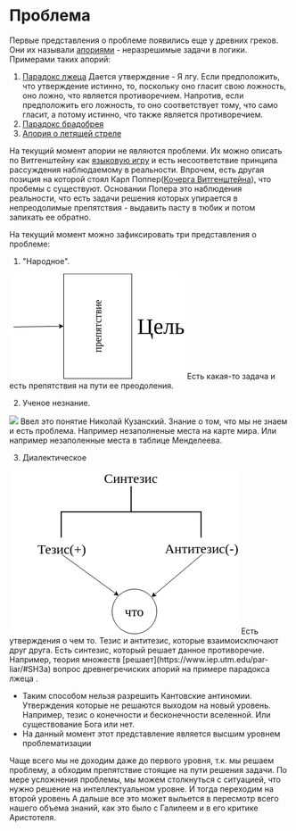 # Проблема

Первые представления о проблеме появились еще у древних греков. Они их называли [апориями](https://ru.wikipedia.org/wiki/Апория) - неразрешимые задачи в логики.
Примерами таких апорий:
1) [Парадокс лжеца](https://ru.wikipedia.org/wiki/Парадокс_лжеца)
Дается утверждение - Я лгу. 
Если предположить, что утверждение истинно, то, поскольку оно гласит свою ложность, оно ложно, что является противоречием.
Напротив, если предположить его ложность, то оно соответствует тому, что само гласит, а потому истинно, что также является противоречием. 
2) [Парадокс брадобрея](https://ru.wikipedia.org/wiki/Парадокс_Рассела#Парадокс_брадобрея)
3) [Апория о летящей стреле](https://ru.wikipedia.org/wiki/Стрела_Зенона)

На текущий момент апории не являются проблеми. Их можно описать по Витгенштейну как [языковую 
игру](https://ru.wikipedia.org/wiki/Языковая_игра) и есть несоответствие принципа рассуждения наблюдаемому в реальности. 
Впрочем, есть другая позиция на которой стоял Карл Поппер([Кочерга Витгенштейна](https://thequestion.ru/questions/95749/chto_takoe_kocherga_vitgenshteina_i_ona_63b74114)), 
что пробемы с существуют. Основании Попера это наблюдения реальности, что есть задачи решения которых упирается в непреодолимые препятствия - выдавить пасту в тюбик и потом запихать ее обратно.

На текущий момент можно зафиксировать три представления о проблеме:

1. "Народное".
<img src="https://raw.githubusercontent.com/alg3rd/philosophy/master/diagram.png"/>
Есть какая-то задача и есть препятствия на пути ее преодоления. 

2. Ученое незнание. 
<img src="http://fly-uni.org/wp-content/uploads/2018/03/%D0%A0%D0%B8%D1%81.2.jpg">
Ввел это понятие Николай Кузанский. Знание о том, что мы не знаем и есть проблема. Например незаполненые места на карте мира. Или например незаполенные места в таблице Менделеева.

3. Диалектическое
<img src="https://raw.githubusercontent.com/alg3rd/philosophy/master/synthesis.png"/>
Есть утверждения о чем то. Тезис и антитезис, которые взаимоисключают друг друга.  Есть синтезис, который решает данное противоречие. 
Например, теория множеств [решает](https://www.iep.utm.edu/par-liar/#SH3a) вопрос древнегречиских апорий на примере парадокса лжеца . 

 - Таким способом нельзя разрешить Кантовские антиномии. Утверждения которые не решаются выходом на новый уровень. Например, тезис о конечности и бесконечности вселенной. Или существование Бога или нет.
 - На данный момент этот представление является высшим уровнем проблематизации

Чаще всего мы не доходим даже до первого уровня, т.к. мы решаем проблему, а обходим препятствие стоящие на пути решения задачи. 
По мере усложнения проблемы, мы можем столкнуться с ситуацией, что нужно решение на интеллектуальном уровне. И тогда переходим на второй уровень
А дальше все это может выльется в пересмотр всего нашего объема знаний, как это было с Галилеем и в его критике Аристотеля. 
